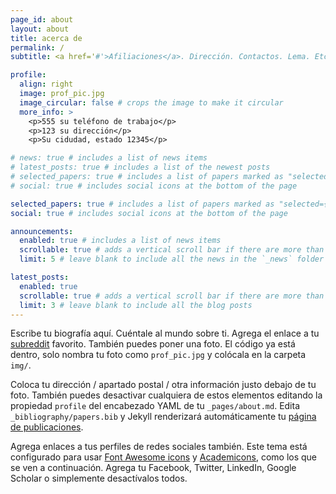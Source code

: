 ```yaml
---
page_id: about
layout: about
title: acerca de
permalink: /
subtitle: <a href='#'>Afiliaciones</a>. Dirección. Contactos. Lema. Etc.

profile:
  align: right
  image: prof_pic.jpg
  image_circular: false # crops the image to make it circular
  more_info: >
    <p>555 su teléfono de trabajo</p>
    <p>123 su dirección</p>
    <p>Su cidudad, estado 12345</p>

# news: true # includes a list of news items
# latest_posts: true # includes a list of the newest posts
# selected_papers: true # includes a list of papers marked as "selected={true}"
# social: true # includes social icons at the bottom of the page

selected_papers: true # includes a list of papers marked as "selected={true}"
social: true # includes social icons at the bottom of the page

announcements:
  enabled: true # includes a list of news items
  scrollable: true # adds a vertical scroll bar if there are more than 3 news items
  limit: 5 # leave blank to include all the news in the `_news` folder

latest_posts:
  enabled: true
  scrollable: true # adds a vertical scroll bar if there are more than 3 new posts items
  limit: 3 # leave blank to include all the blog posts
---
```


Escribe tu biografía aquí. Cuéntale al mundo sobre ti. Agrega el enlace a tu [subreddit](http://reddit.com) favorito. También puedes poner una foto. El código ya está dentro, solo nombra tu foto como `prof_pic.jpg` y colócala en la carpeta `img/`.

Coloca tu dirección / apartado postal / otra información justo debajo de tu foto. También puedes desactivar cualquiera de estos elementos editando la propiedad `profile` del encabezado YAML de tu `_pages/about.md`. Edita `_bibliography/papers.bib` y Jekyll renderizará automáticamente tu [página de publicaciones](/multi-language-al-folio/publications/).

Agrega enlaces a tus perfiles de redes sociales también. Este tema está configurado para usar [Font Awesome icons](https://fontawesome.com/) y [Academicons](https://jpswalsh.github.io/academicons/), como los que se ven a continuación. Agrega tu Facebook, Twitter, LinkedIn, Google Scholar o simplemente desactívalos todos.
